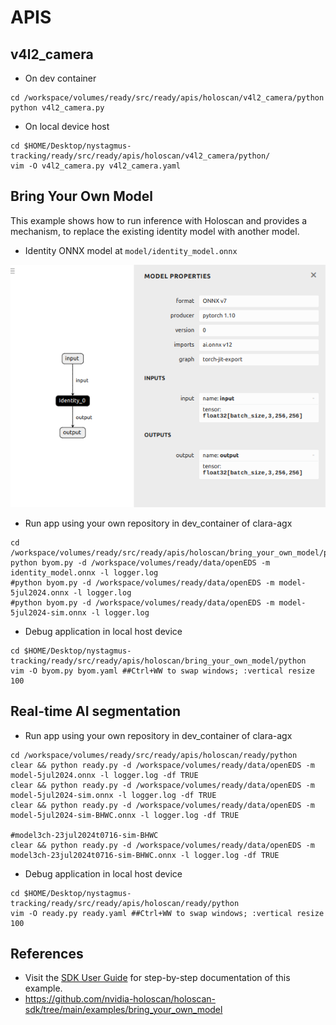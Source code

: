 # APIS

## v4l2_camera

* On dev container
```
cd /workspace/volumes/ready/src/ready/apis/holoscan/v4l2_camera/python
python v4l2_camera.py
```

* On local device host
```
cd $HOME/Desktop/nystagmus-tracking/ready/src/ready/apis/holoscan/v4l2_camera/python/
vim -O v4l2_camera.py v4l2_camera.yaml
```

## Bring Your Own Model
This example shows how to run inference with Holoscan and provides a mechanism, to replace the existing identity model with another model.
* Identity ONNX model at `model/identity_model.onnx`

![fig](../figs/identity_model_onnx_netronapp.png)

* Run app using your own repository in dev_container of clara-agx
```
cd /workspace/volumes/ready/src/ready/apis/holoscan/bring_your_own_model/python
python byom.py -d /workspace/volumes/ready/data/openEDS -m identity_model.onnx -l logger.log
#python byom.py -d /workspace/volumes/ready/data/openEDS -m model-5jul2024.onnx -l logger.log
#python byom.py -d /workspace/volumes/ready/data/openEDS -m model-5jul2024-sim.onnx -l logger.log
```

* Debug application in local host device
```
cd $HOME/Desktop/nystagmus-tracking/ready/src/ready/apis/holoscan/bring_your_own_model/python
vim -O byom.py byom.yaml ##Ctrl+WW to swap windows; :vertical resize 100
```


## Real-time AI segmentation
* Run app using your own repository in dev_container of clara-agx
```
cd /workspace/volumes/ready/src/ready/apis/holoscan/ready/python
clear && python ready.py -d /workspace/volumes/ready/data/openEDS -m model-5jul2024.onnx -l logger.log -df TRUE
clear && python ready.py -d /workspace/volumes/ready/data/openEDS -m model-5jul2024-sim.onnx -l logger.log -df TRUE
clear && python ready.py -d /workspace/volumes/ready/data/openEDS -m model-5jul2024-sim-BHWC.onnx -l logger.log -df TRUE

#model3ch-23jul2024t0716-sim-BHWC
clear && python ready.py -d /workspace/volumes/ready/data/openEDS -m model3ch-23jul2024t0716-sim-BHWC.onnx -l logger.log -df TRUE
```

* Debug application in local host device
```
cd $HOME/Desktop/nystagmus-tracking/ready/src/ready/apis/holoscan/ready/python
vim -O ready.py ready.yaml ##Ctrl+WW to swap windows; :vertical resize 100
```

## References
* Visit the [SDK User Guide](https://docs.nvidia.com/holoscan/sdk-user-guide/examples/byom.html) for step-by-step documentation of this example.
* https://github.com/nvidia-holoscan/holoscan-sdk/tree/main/examples/bring_your_own_model 
